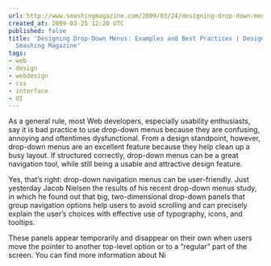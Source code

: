```yaml
---
url: http://www.smashingmagazine.com/2009/03/24/designing-drop-down-menus-examples-and-best-practices
created_at: 2009-03-25 12:20 UTC
published: false
title: 'Designing Drop-Down Menus: Examples and Best Practices | Design Showcase |
  Smashing Magazine'
tags:
- web
- design
- webdesign
- css
- interface
- UI
---
```


As a general rule, most Web developers, especially usability enthusiasts, say it is bad practice to use drop-down menus because they are confusing, annoying and oftentimes dysfunctional. From a design standpoint, however, drop-down menus are an excellent feature because they help clean up a busy layout. If structured correctly, drop-down menus can be a great navigation tool, while still being a usable and attractive design feature.

Yes, that’s right: drop-down navigation menus can be user-friendly. Just yesterday Jacob Nielsen the results of his recent drop-down menus study, in which he found out that big, two-dimensional drop-down panels that group navigation options help users to avoid scrolling and can precisely explain the user’s choices with effective use of typography, icons, and tooltips.

These panels appear temporarily and disappear on their own when users move the pointer to another top-level option or to a “regular” part of the screen. You can find more information about Ni
